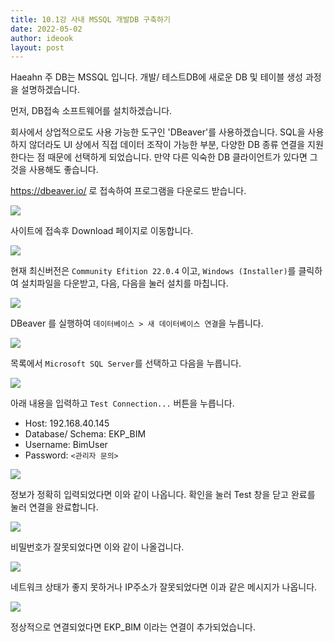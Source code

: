 ```yaml
---
title: 10.1강 사내 MSSQL 개발DB 구축하기
date: 2022-05-02
author: ideook
layout: post
---
```


Haeahn 주 DB는 MSSQL 입니다. 개발/ 테스트DB에 새로운 DB 및 테이블 생성 과정을 설명하겠습니다.

먼저, DB접속 소프트웨어를 설치하겠습니다.

회사에서 상업적으로도 사용 가능한 도구인 'DBeaver'를 사용하겠습니다. SQL을 사용하지 않더라도 UI 상에서 직접 데이터 조작이 가능한 부분, 다양한 DB 종류 연결을 지원한다는 점 때문에 선택하게 되었습니다. 만약 다른 익숙한 DB 클라이언트가 있다면 그것을 사용해도 좋습니다.

<https://dbeaver.io/> 로 접속하여 프로그램을 다운로드 받습니다.

![](../../images/2022-05-02-15-35-10.png)

사이트에 접속후 Download 페이지로 이동합니다.

![](../../images/2022-05-02-15-35-37.png)

현재 최신버전은 `Community Efition 22.0.4` 이고, `Windows (Installer)`를 클릭하여 설치파일을 다운받고, 다음, 다음을 눌러 설치를 마칩니다.

![](../../images/2022-05-02-15-53-19.png)

DBeaver 를 실행하여 `데이터베이스 > 새 데이터베이스 연결`을 누릅니다.

![](../../images/2022-05-02-15-53-36.png)

목록에서 `Microsoft SQL Server`를 선택하고 다음을 누릅니다.

![](../../images/2022-05-02-15-55-30.png)

아래 내용을 입력하고 `Test Connection...` 버튼을 누릅니다.

- Host: 192.168.40.145
- Database/ Schema: EKP_BIM
- Username: BimUser
- Password: `<관리자 문의>`

![](../../images/2022-05-02-16-04-07.png)

정보가 정확히 입력되었다면 이와 같이 나옵니다. 확인을 눌러 Test 창을 닫고 완료를 눌러 연결을 완료합니다.

![](../../images/2022-05-02-16-08-54.png)

비밀번호가 잘못되었다면 이와 같이 나올겁니다.

![](../../images/2022-05-02-16-10-37.png)

네트워크 상태가 좋지 못하거나 IP주소가 잘못되었다면 이과 같은 메시지가 나옵니다.

![](../../images/2022-05-02-16-09-15.png)

정상적으로 연결되었다면 EKP_BIM 이라는 연결이 추가되었습니다.
